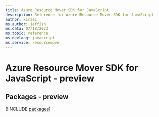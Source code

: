 ```yaml
---
title: Azure Resource Mover SDK for JavaScript
description: Reference for Azure Resource Mover SDK for JavaScript
author: xirzec
ms.author: jeffish
ms.data: 07/18/2023
ms.topic: reference
ms.devlang: javascript
ms.service: resourcemover
---
```

# Azure Resource Mover SDK for JavaScript - preview
## Packages - preview
[!INCLUDE [packages](resource-mover-index.md)]